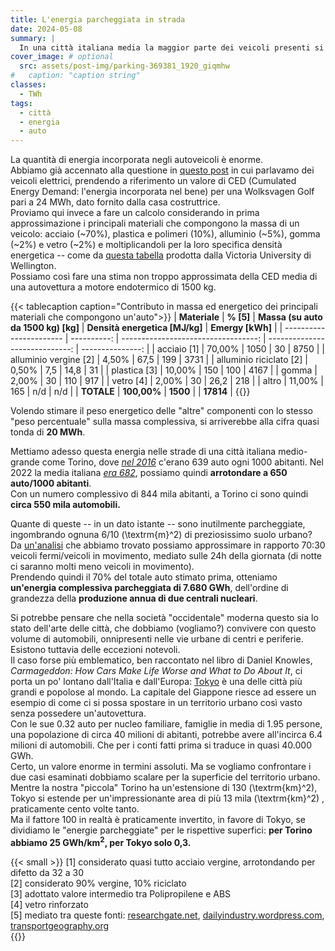 ```yaml
---
title: L'energia parcheggiata in strada
date: 2024-05-08
summary: |
  In una città italiana media la maggior parte dei veicoli presenti si muove pochissimo e rimane perlopiù parcheggiata. Proviamo a farci un'idea, oltre che dello spazio, anche della quantità di energia che sprechiamo.
cover_image: # optional
  src: assets/post-img/parking-369381_1920_giqmhw
#   caption: "caption string"
classes:
  - TWh
tags:
  - città
  - energia
  - auto
---
```


La quantità di energia incorporata negli autoveicoli è enorme.  
Abbiamo già accennato alla questione in [questo post](/articles/veicoli-elettrici-quale-impatto-ambientale/) in cui parlavamo dei veicoli elettrici, prendendo a riferimento un valore di CED (Cumulated Energy Demand: l'energia incorporata nel bene) per una Wolksvagen Golf pari a 24 MWh, dato fornito dalla casa costruttrice.  
Proviamo qui invece a fare un calcolo considerando in prima approssimazione i principali materiali che compongono la massa di un veicolo: acciaio (\~70%), plastica e polimeri (10%), alluminio (\~5%), gomma (\~2%) e vetro (\~2%) e moltiplicandoli per la loro specifica densità energetica -- come da [questa tabella](https://www.wgtn.ac.nz/architecture/centres/cbpr/resources/pdfs/ee-coefficients.pdf) prodotta dalla Victoria University di Wellington.  
Possiamo cos&igrave; fare una stima non troppo approssimata della CED media di una autovettura a motore endotermico di 1500 kg.

{{< tablecaption caption="Contributo in massa ed energetico dei principali materiali che compongono un'auto">}}
| **Materiale**           |   **% [5]** | **Massa (su auto da 1500 kg) [kg]** | **Densità energetica [MJ/kg]** | **Emergy [kWh]** |
| ----------------------- | ----------: | ----------------------------------: | -----------------------------: | ---------------: |
| acciaio [1]             |      70,00% |                                1050 |                             30 |             8750 |
| alluminio vergine [2]   |       4,50% |                                67,5 |                            199 |             3731 |
| alluminio riciclato [2] |       0,50% |                                 7,5 |                           14,8 |               31 |
| plastica [3]            |      10,00% |                                 150 |                            100 |             4167 |
| gomma                   |       2,00% |                                  30 |                            110 |              917 |
| vetro [4]               |       2,00% |                                  30 |                           26,2 |              218 |
| altro                   |      11,00% |                                 165 |                            n/d |              n/d |
| **TOTALE**              | **100,00%** |                            **1500** |                                |        **17814** |
{{</tablecaption>}}

Volendo stimare il peso energetico delle "altre" componenti con lo stesso "peso percentuale" sulla massa complessiva, si arriverebbe alla cifra quasi tonda di **20 MWh**.

Mettiamo adesso questa energia nelle strade di una città italiana medio-grande come Torino, dove [*nel 2016*](http://www.comuni-italiani.it/001/272/statistiche/veicoli.html) c'erano 639 auto ogni 1000 abitanti. Nel 2022 la media italiana [*era 682*](https://ec.europa.eu/eurostat/databrowser/view/road_eqs_carhab/default/table?lang=en&category=road.road_eqs), possiamo quindi **arrotondare a 650 auto/1000 abitanti**.  
Con un numero complessivo di 844 mila abitanti, a Torino ci sono quindi **circa 550 mila automobili.**

Quante di queste -- in un dato istante -- sono inutilmente parcheggiate, ingombrando ognuna 6/10 \(\textrm{m}^2\) di preziosissimo suolo urbano? Da [un'analisi](http://www.roliassociati.it/lorganizzazione-della-sosta-nelle-citta-italiane/) che abbiamo trovato possiamo approssimare in rapporto 70:30 veicoli fermi/veicoli in movimento, mediato sulle 24h della giornata (di notte ci saranno molti meno veicoli in movimento).  
Prendendo quindi il 70% del totale auto stimato prima, otteniamo **un'energia complessiva parcheggiata di 7.680 GWh**, dell'ordine di grandezza della **produzione annua di due centrali nucleari**.

Si potrebbe pensare che nella società "occidentale" moderna questo sia lo stato dell'arte delle città, che dobbiamo (vogliamo?) convivere con questo volume di automobili, onnipresenti nelle vie urbane di centri e periferie. Esistono tuttavia delle eccezioni notevoli.  
Il caso forse più emblematico, ben raccontato nel libro di Daniel Knowles, *Carmageddon: How Cars Make Life Worse and What to Do About It*, ci porta un po' lontano dall'Italia e dall'Europa: [Tokyo](https://brandondonnelly.com/2023/04/21/why-so-few-people-drive-in-tokyo/) è una delle città più grandi e popolose al mondo. La capitale del Giappone riesce ad essere un esempio di come ci si possa spostare in un territorio urbano così vasto senza possedere un'autovettura.  
Con le sue 0.32 auto per nucleo familiare, famiglie in media di 1.95 persone, una popolazione di circa 40 milioni di abitanti, potrebbe avere all'incirca 6.4 milioni di automobili. Che per i conti fatti prima si traduce in quasi 40.000 GWh.  
Certo, un valore enorme in termini assoluti. Ma se vogliamo confrontare i due casi esaminati dobbiamo scalare per la superficie del territorio urbano. Mentre la nostra "piccola" Torino ha un'estensione di 130 \(\textrm{km}^2\), Tokyo si estende per un'impressionante area di più 13 mila \(\textrm{km}^2\) , praticamente cento volte tanto.  
Ma il fattore 100 in realtà è praticamente invertito, in favore di Tokyo, se dividiamo le "energie parcheggiate" per le rispettive superfici: **per Torino abbiamo 25 GWh/km<sup>2</sup>, per Tokyo solo 0,3.**

{{< small >}}
[1] considerato quasi tutto acciaio vergine, arrotondando per difetto da 32 a 30  
[2] considerato 90% vergine, 10% riciclato  
[3] adottato valore intermedio tra Polipropilene e ABS  
[4] vetro rinforzato  
[5] mediato tra queste fonti: [researchgate.net](https://www.researchgate.net/publication/46439901_Review_of_technical_literature_and_trends_related_to_automobile_mass-reduction_technology), [dailyindustry.wordpress.com](https://dailyindustry.wordpress.com/2009/05/26/world-needs-automotive-recycling-company/), [transportgeography.org](https://transportgeography.org/contents/chapter4/transportation-sustainability-decarbonization/material-components-car/)  
{{</small>}}
<!--  
  created 2024-05-08 18:41:34.218487 +0200 CEST m=+0.090838334
-->